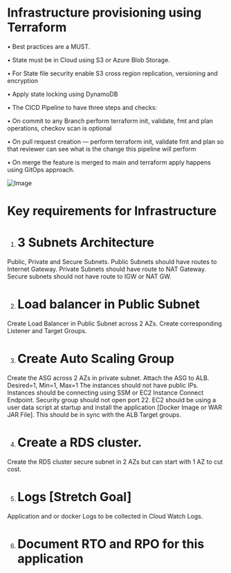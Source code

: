 # Infrastructure provisioning using Terraform

• Best practices are a MUST.

• State must be in Cloud using S3 or Azure Blob Storage.

• For State file security enable S3 cross region replication,
versioning and encryption

• Apply state locking using DynamoDB

• The CICD Pipeline to have three steps and checks:

• On commit to any Branch perform terraform init, validate,
fmt and plan operations, checkov scan is optional

• On pull request creation — perform terraform init, validate
fmt and plan so that reviewer can see what is the change this
pipeline will perform

• On merge the feature is merged to main and
terraform apply happens using GitOps approach.


![Image](https://github.com/user-attachments/assets/47e92027-2016-43fb-9999-1057ef57065a)

# Key requirements for Infrastructure

1. # 3 Subnets Architecture
Public, Private and Secure Subnets.
Public Subnets should have routes to Internet Gateway. 
Private Subnets should have route to NAT
Gateway. 
Secure subnets should not have route to IGW or NAT GW.

2. # Load balancer in Public Subnet
Create Load Balancer in Public Subnet across 2 AZs. 
Create corresponding Listener and Target Groups.

3. # Create Auto Scaling Group
Create the ASG across 2 AZs in private subnet. Attach the ASG to ALB. Desired=1, Min=1, Max=1
The instances should not have public IPs.
Instances should be connecting using SSM or EC2 Instance Connect Endpoint.
Security group should not open port 22.
EC2 should be using a user data script at startup and install the application [Docker Image or
WAR JAR File]. This should be in sync with the ALB Target groups.

4. # Create a RDS cluster.
Create the RDS cluster secure subnet in 2 AZs but can start with 1 AZ to cut cost.

5. # Logs [Stretch Goal]
Application and or docker Logs to be collected in Cloud Watch Logs.

6. # Document RTO and RPO for this application

   
